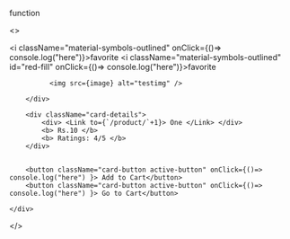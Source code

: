 function 

<>
    <div className="card-cont">
        <div className="card-img">
              <div className="card-badge">
                    <i className="material-symbols-outlined" onClick={()=> console.log("here")}>favorite</i>
                    <i className="material-symbols-outlined" id="red-fill" onClick={()=> console.log("here")}>favorite</i>
              </div> 
           
              <img src={image} alt="testimg" />   
            
        </div>

        <div className="card-details">
            <div> <Link to={`/product/`+1}> One </Link> </div>
            <b> Rs.10 </b>
            <b> Ratings: 4/5 </b>
        </div>

        
        <button className="card-button active-button" onClick={()=> console.log("here") }> Add to Cart</button>
        <button className="card-button active-button" onClick={()=> console.log("here") }> Go to Cart</button>
                   
    </div>
    
</>